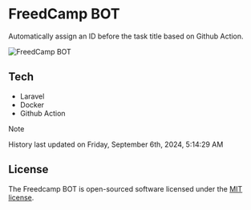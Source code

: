 # FreedCamp BOT

Automatically assign an ID before the task title based on Github Action.

![FreedCamp BOT](https://repository-images.githubusercontent.com/737932867/7d34798b-2680-471c-b089-a78a718d3d6a)

## Tech

- Laravel
- Docker
- Github Action

> [!NOTE]  
> History last updated on Friday, September 6th, 2024, 5:14:29 AM

## License

The Freedcamp BOT is open-sourced software licensed under the [MIT license](https://opensource.org/licenses/MIT).
